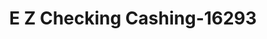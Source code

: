 ---
f_zip-code: 91331
f_state-code: CA
title: E Z Checking Cashing-16293
f_phone: 818-890-2377
f_city-only: Pacoima
f_address: 11203 Glenoaks Blvd Pacoima
f_location-unique-id: '16293'
slug: e-z-checking-cashing-16293
updated-on: '2024-05-30T13:46:58.046Z'
created-on: '2024-05-30T13:36:59.803Z'
published-on: '2024-05-30T13:54:32.469Z'
f_city-state: cms/city/pacoima-ca.md
f_company: cms/company/e-z-checking-cashing.md
f_state: cms/state/california.md
layout: '[payday-loan].html'
tags: payday-loan
---